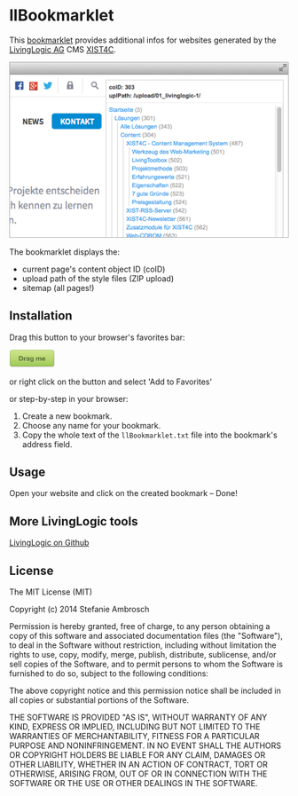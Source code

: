 # llBookmarklet

This [bookmarklet](http://en.wikipedia.org/wiki/Bookmarklet) provides additional infos for websites generated by the [LivingLogic AG](http://www.livinglogic.de) CMS [XIST4C](http://www.xist4c.de).

![Screenshot](screenshot.png)

The bookmarklet displays the:

* current page's content object ID (coID)
* upload path of the style files (ZIP upload)
* sitemap (all pages!)


## Installation

Drag this button to your browser's favorites bar:

<a href="javascript:(function()%7Bvar%20a%2Cg%3Ba%3D%22bookmarkletOuterShell%22%3Bg%3D%22bookmarkletNavShell%22%3Bfunction%20j(m%2Cl)%7Bvar%20k%2Cn%3Bk%3Ddocument.createElement(%22a%22)%3Bk.style.color%3D%22%231f98ec%22%3Bk.style.display%3D%22block%22%3Bk.style.paddingLeft%3D%225px%22%3Bk.style.whiteSpace%3D%22nowrap%22%3Bk.style.textTransform%3D%22none%22%3Bk.style.font%3D%22normal%20normal%2011px%2F16px%20Arial%22%3Bk.setAttribute(%22href%22%2Cm.href)%3Bif(m.type%3D%3D%3D%22here%22)%7Bk.style.fontWeight%3D%22bold%22%3Bk.style.color%3D%22%23ffba36%22%7Dk.appendChild(document.createTextNode(m.title))%3Bn%3Ddocument.createElement(%22span%22)%3Bn.style.color%3D%22%23999%22%3Bn.appendChild(document.createTextNode(%22%20(%22%2Bm.id.split(%22co_%22)%5B1%5D%2B%22)%22))%3Bk.appendChild(n)%3Bif(l)%7Bl.appendChild(k)%7D%7Dfunction%20e(k%2Cn)%7Bvar%20m%2Co%2Cl%2Cp%3Bp%3D(n%3Fn%3Adocument.getElementById(g))%3Bfor(m%3D0%3Bm%3Ck.length%3Bm%2B%2B)%7Bo%3Dk%5Bm%5D%3Bif((typeof(o)%3D%3D%3D%22object%22)%26%26(typeof(o.length)%3D%3D%3D%22number%22))%7Bl%3Ddocument.createElement(%22div%22)%3Bl.style.borderLeft%3D%221px%20solid%20%23ccc%22%3Bl.style.marginLeft%3D%2210px%22%3Bp.appendChild(l)%3Be(o%2Cl)%7Delse%7Bif((typeof(o)%3D%3D%3D%22object%22)%26%26(typeof(o.length)!%3D%3D%22number%22))%7Bj(o%2Cp)%7D%7D%7D%7Dif(typeof%20XIST4C_GLOBALS!%3D%3D%22undefined%22)%7Bvar%20f%2Cd%2Ch%2Cb%2Ci%2Cc%3Bf%3Ddocument.createElement(%22div%22)%3Bf.id%3Da%3Bf.style.font%3D%22normal%20normal%2011px%2F16px%20Arial%22%3Bf.style.background%3D%22%23fff%22%3Bf.style.position%3D%22absolute%22%3Bf.style.top%3D%2210px%22%3Bf.style.right%3D%2210px%22%3Bf.style.zIndex%3D%22100000%22%3Bf.style.border%3D%221px%20solid%20%23ccc%22%3Bdocument.body.appendChild(f)%3Bd%3Ddocument.createElement(%22div%22)%3Bd.style.padding%3D%225px%22%3Bd.style.fontWeight%3D%22bold%22%3Bd.style.borderBottom%3D%221px%20solid%20%23eee%22%3Bd.style.marginBottom%3D%225px%22%3Bh%3Ddocument.createTextNode(%22coID%3A%20%22%2B(typeof%20XIST4C_GLOBALS.meta.coID!%3D%3D%22undefined%22%3FXIST4C_GLOBALS.meta.coID%3A%22%22))%3Bb%3Ddocument.createTextNode(%22uplPath%3A%20%22%2B(typeof%20XIST4C_GLOBALS.uplPath!%3D%3D%22undefined%22%3FXIST4C_GLOBALS.uplPath%3A%22%22))%3Bi%3Ddocument.createElement(%22br%22)%3Bd.appendChild(h)%3Bd.appendChild(i)%3Bd.appendChild(b)%3Bdocument.getElementById(a).appendChild(d)%3Bif(typeof%20XIST4C_GLOBALS.sitemap!%3D%3D%22undefined%22)%7Bc%3Ddocument.createElement(%22div%22)%3Bc.id%3Dg%3Bc.style.height%3Dwindow.innerHeight-70%2B%22px%22%3Bc.style.overflow%3D%22auto%22%3Bc.style.overflowX%3D%22hidden%22%3Bc.style.paddingRight%3D%2220px%22%3Bdocument.getElementById(a).appendChild(c)%3Be(XIST4C_GLOBALS.sitemap)%7D%7D%7D)()%3B" onclick="window.alert('Right click on the button and select \'Add to Favorites\'...');return false;"><img alt="LLInfo" src="button.png"><span style="display:none;">LLInfo</span></a>

or right click on the button and select 'Add to Favorites'

or step-by-step in your browser:

1. Create a new bookmark.
2. Choose any name for your bookmark.
3. Copy the whole text of the `llBookmarklet.txt` file into the bookmark's address field.


## Usage
Open your website and click on the created bookmark – Done!


## More LivingLogic tools
[LivingLogic on Github](https://github.com/LivingLogic)


## License

The MIT License (MIT)

Copyright (c) 2014 Stefanie Ambrosch

Permission is hereby granted, free of charge, to any person obtaining a copy of
this software and associated documentation files (the "Software"), to deal in
the Software without restriction, including without limitation the rights to
use, copy, modify, merge, publish, distribute, sublicense, and/or sell copies of
the Software, and to permit persons to whom the Software is furnished to do so,
subject to the following conditions:

The above copyright notice and this permission notice shall be included in all
copies or substantial portions of the Software.

THE SOFTWARE IS PROVIDED "AS IS", WITHOUT WARRANTY OF ANY KIND, EXPRESS OR
IMPLIED, INCLUDING BUT NOT LIMITED TO THE WARRANTIES OF MERCHANTABILITY, FITNESS
FOR A PARTICULAR PURPOSE AND NONINFRINGEMENT. IN NO EVENT SHALL THE AUTHORS OR
COPYRIGHT HOLDERS BE LIABLE FOR ANY CLAIM, DAMAGES OR OTHER LIABILITY, WHETHER
IN AN ACTION OF CONTRACT, TORT OR OTHERWISE, ARISING FROM, OUT OF OR IN
CONNECTION WITH THE SOFTWARE OR THE USE OR OTHER DEALINGS IN THE SOFTWARE.